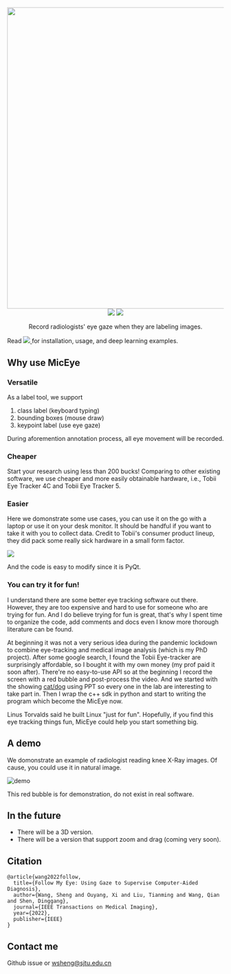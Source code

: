 # 
<p align="center">
  <img src="docs/docs/img/overview.png" width=700px/>
  <br/>
  <img src="https://img.shields.io/badge/Version-2.1.0--alpha-brightgreen">
  <a href="https://jamesqfreeman.github.io/MicEye/">
      <img src="https://img.shields.io/badge/Doc-v2.1-yellowgreen">
  </a>
</p>

<!-- **M**edical **I**mage **C**omputing lab's **Eye**-tracker, or **MicEye**,  -->
<p align="center">
    Record radiologists' eye gaze when they are labeling images.
</p>

<!-- to label data and record eye gaze during 2D medical image viewing.  -->


Read  <a href="https://jamesqfreeman.github.io/MicEye/">
      <img src="https://img.shields.io/badge/Doc-v2.1-yellowgreen">
  </a>  for installation, usage, and deep learning examples.
## Why use MicEye

### Versatile
As a label tool, we support 

1. class label (keyboard typing)
2. bounding boxes (mouse draw)
3. keypoint label (use eye gaze)
   

During aforemention annotation process, all eye movement will be recorded.

### Cheaper
Start your research using less than 200 bucks! Comparing to other existing software, we use cheaper and more easily obtainable hardware, i.e., Tobii Eye Tracker 4C and Tobii Eye Tracker 5.

### Easier
Here we domonstrate some use cases, you can use it on the go with a laptop or use it on your desk monitor. It should be handful if you want to take it with you to collect data. Credit to Tobii's consumer product lineup, they did pack some really sick hardware in a small form factor.

![](docs/docs/img/laptop_desktop.png)

And the code is easy to modify since it is PyQt.

### You can try it for fun!
I understand there are some better eye tracking software out there. However, they are too expensive and hard to use for someone who are trying for fun. And I do believe trying for fun is great, that's why I spent time to organize the code, add comments and docs even I know more thorough literature can be found. 

At beginning it was not a very serious idea during the pandemic lockdown to combine eye-tracking and medical image analysis (which is my PhD project). After some google search, I found the Tobii Eye-tracker are surprisingly affordable, so I bought it with my own money (my prof paid it soon after). There're no easy-to-use API so at the beginning I record the screen with a red bubble and post-process the video. And we started with the showing [cat/dog](deep_learning_example1.md) using PPT so every one in the lab are interesting to take part in. Then I wrap the c++ sdk in python and start to writing the program which become the MicEye now.

Linus Torvalds said he built Linux "just for fun". Hopefully, if you find this eye tracking things fun, MicEye could help you start something big.

## A demo
We domonstrate an example of radiologist reading knee X-Ray images. Of cause, you could use it in natural image. 

![demo](docs/docs/img/demo.gif)

This red bubble is for demonstration, do not exist in real software. 

## In the future

- There will be a 3D version.
- There will be a version that support zoom and drag (coming very soon).

## Citation

```
@article{wang2022follow,
  title={Follow My Eye: Using Gaze to Supervise Computer-Aided Diagnosis},
  author={Wang, Sheng and Ouyang, Xi and Liu, Tianming and Wang, Qian and Shen, Dinggang},
  journal={IEEE Transactions on Medical Imaging},
  year={2022},
  publisher={IEEE}
}
```

## Contact me

Github issue or wsheng@sjtu.edu.cn
